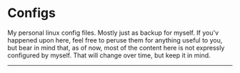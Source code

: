 # Configs
My personal linux config files. Mostly just as backup for myself. If you'v happened upon here, feel free to peruse them for anything useful to you, but bear in mind that, as of now, most of the content here is not expressly configured by myself. That will change over time, but keep it in mind.

----

